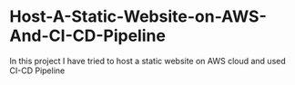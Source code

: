 # Host-A-Static-Website-on-AWS-And-CI-CD-Pipeline
In this project I have tried to host a static website on AWS cloud and used CI-CD Pipeline 

